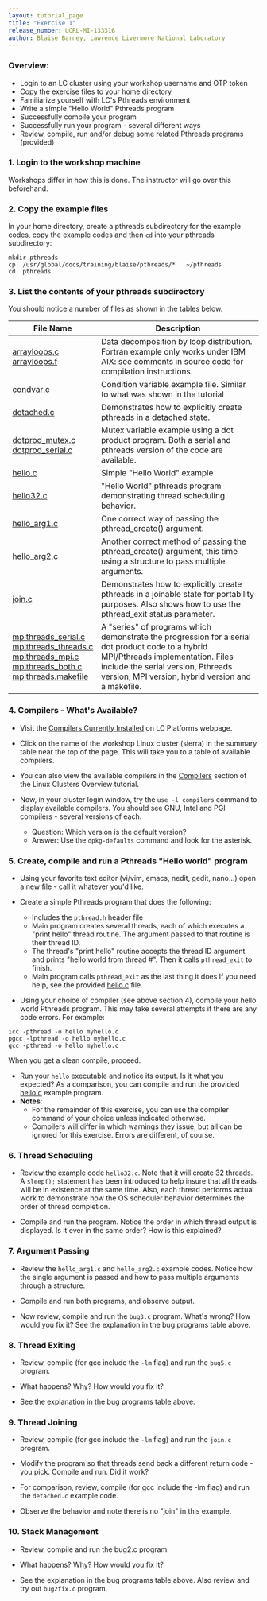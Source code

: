 ```yaml
---
layout: tutorial_page
title: "Exercise 1"
release_number: UCRL-MI-133316
author: Blaise Barney, Lawrence Livermore National Laboratory
---
```


### Overview:
* Login to an LC cluster using your workshop username and OTP token
* Copy the exercise files to your home directory
* Familiarize yourself with LC's Pthreads environment
* Write a simple "Hello World" Pthreads program
* Successfully compile your program
* Successfully run your program - several different ways
* Review, compile, run and/or debug some related Pthreads programs (provided)

### 1. Login to the workshop machine
Workshops differ in how this is done. The instructor will go over this beforehand.

### 2. Copy the example files
In your home directory, create a pthreads subdirectory for the example codes, copy the example codes and then `cd` into your pthreads subdirectory:
```
mkdir pthreads 
cp  /usr/global/docs/training/blaise/pthreads/*   ~/pthreads
cd  pthreads
```
### 3. List the contents of your pthreads subdirectory
You should notice a number of files as shown in the tables below.

<table class="table table-striped table-bordered"><thead><tr><th>File Name</span></th><th colspan="2">Description</span></th></tr></thead><tbody><tr><td><a href="/posix/samples/arrayloops.c">arrayloops.c</a><br><a href="/posix/samples/arrayloops.f">arrayloops.f</a></td><td >Data decomposition by loop distribution. Fortran example only works under IBM AIX: see comments in source code for compilation instructions.</td></tr><tr><td><a href="/posix/samples/condvar.c">condvar.c</a></td><td >Condition variable example file. Similar to what was shown in the tutorial</td></tr><tr><td><a href="/posix/samples/detached.c">detached.c</a></td><td >Demonstrates how to explicitly create pthreads in a detached state.</td></tr><tr><td><a href="/posix/samples/dotprod_mutex.c">dotprod_mutex.c</a><br><a href="/posix/samples/dotprod_serial.c">dotprod_serial.c</a></td><td >Mutex variable example using a dot product program. Both a serial and pthreads version of the code are available.</td></tr><tr><td><a href="/posix/samples/hello.c">hello.c</a></td><td >Simple "Hello World" example</td></tr><tr><td><a href="/posix/samples/hello32.c">hello32.c</a></td><td >"Hello World" pthreads program demonstrating thread scheduling behavior.</td></tr><tr><td><a href="/posix/samples/hello_arg1.c">hello_arg1.c</a></td><td >One correct way of passing the pthread_create() argument.</td></tr><tr><td><a href="/posix/samples/hello_arg2.c">hello_arg2.c</a></td><td >Another correct method of passing the pthread_create() argument, this time using a structure to pass multiple arguments.</td></tr><tr><td><a href="/posix/samples/join.c">join.c</a></td><td >Demonstrates how to explicitly create pthreads in a joinable state for portability purposes. Also shows how to use the pthread_exit status parameter.</td></tr><tr><td><a href="/posix/samples/mpithreads_serial.c">mpithreads_serial.c</a><br><a href="/posix/samples/mpithreads_threads.c">mpithreads_threads.c</a><br><a href="/posix/samples/mpithreads_mpi.c">mpithreads_mpi.c</a><br><a href="/posix/samples/mpithreads_both.c">mpithreads_both.c</a><br><a href="/posix/samples/mpithreads.makefile">mpithreads.makefile</a></td><td >A "series" of programs which demonstrate the progression for a serial dot product code to a hybrid MPI/Pthreads implementation. Files include the serial version, Pthreads version, MPI version, hybrid version and a makefile.</td></tr></tbody></table>

### 4. Compilers - What's Available?
* Visit the [Compilers Currently Installed](https://computing.llnl.gov/?set=code&page=compilers) on LC Platforms webpage.

* Click on the name of the workshop Linux cluster (sierra) in the summary table near the top of the page. This will take you to a table of available compilers.

* You can also view the available compilers in the [Compilers](https://computing.llnl.gov/tutorials/linux_clusters/index.html#Compilers) section of the Linux Clusters Overview tutorial.

* Now, in your cluster login window, try the `use -l compilers` command to display available compilers. You should see GNU, Intel and PGI compilers - several versions of each.
  * Question: Which version is the default version?
  * Answer: Use the `dpkg-defaults` command and look for the asterisk.

### 5. Create, compile and run a Pthreads "Hello world" program
* Using your favorite text editor (vi/vim, emacs, nedit, gedit, nano...) open a new file - call it whatever you'd like.

* Create a simple Pthreads program that does the following:
   * Includes the `pthread.h` header file
   * Main program creates several threads, each of which executes a "print hello" thread routine. The argument passed to that routine is their thread ID.
   * The thread's "print hello" routine accepts the thread ID argument and prints "hello world from thread #". Then it calls `pthread_exit` to finish.
   * Main program calls `pthread_exit` as the last thing it does
If you need help, see the provided [hello.c](samples/hello.c)  file.

* Using your choice of compiler (see above section 4), compile your hello world Pthreads program. This may take several attempts if there are any code errors. For example:
```
icc -pthread -o hello myhello.c
pgcc -lpthread -o hello myhello.c
gcc -pthread -o hello myhello.c
```
When you get a clean compile, proceed.

* Run your `hello` executable and notice its output. Is it what you expected? As a comparison, you can compile and run the provided [hello.c](samples/hello.c) example program.
* **Notes**:
   * For the remainder of this exercise, you can use the compiler command of your choice unless indicated otherwise.
   * Compilers will differ in which warnings they issue, but all can be ignored for this exercise. Errors are different, of course.

### 6. Thread Scheduling
* Review the example code `hello32.c`. Note that it will create 32 threads. A `sleep();` statement has been introduced to help insure that all threads will be in existence at the same time. Also, each thread performs actual work to demonstrate how the OS scheduler behavior determines the order of thread completion.

* Compile and run the program. Notice the order in which thread output is displayed. Is it ever in the same order? How is this explained?

### 7. Argument Passing

* Review the `hello_arg1.c` and `hello_arg2.c` example codes. Notice how the single argument is passed and how to pass multiple arguments through a structure.

* Compile and run both programs, and observe output.

* Now review, compile and run the `bug3.c` program. What's wrong? How would you fix it? See the explanation in the bug programs table above.

### 8. Thread Exiting

* Review, compile (for gcc include the `-lm` flag) and run the `bug5.c` program.

* What happens? Why? How would you fix it?

* See the explanation in the bug programs table above.

### 9. Thread Joining

* Review, compile (for gcc include the `-lm` flag) and run the `join.c` program.

* Modify the program so that threads send back a different return code - you pick. Compile and run. Did it work?

* For comparison, review, compile (for gcc include the -lm flag) and run the `detached.c` example code.

* Observe the behavior and note there is no "join" in this example.

### 10. Stack Management

* Review, compile and run the bug2.c program.

* What happens? Why? How would you fix it?

* See the explanation in the bug programs table above. Also review and try out `bug2fix.c` program.
